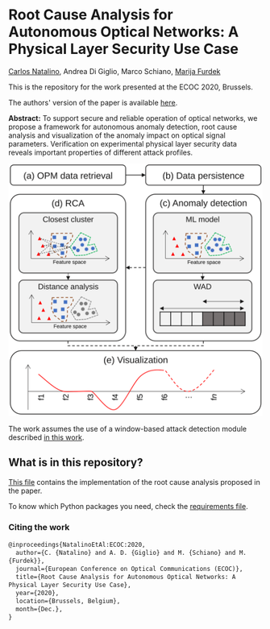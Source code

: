 # Root Cause Analysis for Autonomous Optical Networks: A Physical Layer Security Use Case

[Carlos Natalino](https://www.chalmers.se/en/staff/Pages/Carlos-Natalino-Da-Silva.aspx), Andrea Di Giglio, Marco Schiano, [Marija Furdek](https://www.chalmers.se/en/staff/Pages/Marija-Furdek-Prekratic.aspx)

This is the repository for the work presented at the ECOC 2020, Brussels.

The authors' version of the paper is available [here](https://research.chalmers.se/en/publication/519766).

**Abstract:** To support secure and reliable operation of optical networks, we propose a framework for autonomous anomaly detection, root cause analysis and visualization of the anomaly impact on optical signal parameters. Verification on experimental physical layer security data reveals important properties of different attack profiles.

![Framework for root cause analysis composed of OPM, data persistence, anomaly detection using WAD, and visualization modules.](./figures/framework.svg)

The work assumes the use of a window-based attack detection module described [in this work](https://raw.githubusercontent.com/carlosnatalino/JLT-2020-ML-Practical-Perspective/).

## What is in this repository?

[This file](RCA.ipynb) contains the implementation of the root cause analysis proposed in the paper.

To know which Python packages you need, check the [requirements file](requirements.txt).

### Citing the work

```
@inproceedings{NatalinoEtAl:ECOC:2020,
  author={C. {Natalino} and A. D. {Giglio} and M. {Schiano} and M. {Furdek}},
  journal={European Conference on Optical Communications (ECOC)}, 
  title={Root Cause Analysis for Autonomous Optical Networks: A Physical Layer Security Use Case}, 
  year={2020},
  location={Brussels, Belgium},
  month={Dec.},
}
```